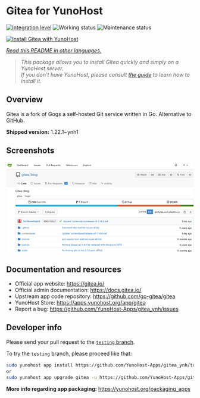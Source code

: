 <!--
N.B.: This README was automatically generated by <https://github.com/YunoHost/apps/tree/master/tools/readme_generator>
It shall NOT be edited by hand.
-->

# Gitea for YunoHost

[![Integration level](https://dash.yunohost.org/integration/gitea.svg)](https://ci-apps.yunohost.org/ci/apps/gitea/) ![Working status](https://ci-apps.yunohost.org/ci/badges/gitea.status.svg) ![Maintenance status](https://ci-apps.yunohost.org/ci/badges/gitea.maintain.svg)

[![Install Gitea with YunoHost](https://install-app.yunohost.org/install-with-yunohost.svg)](https://install-app.yunohost.org/?app=gitea)

*[Read this README in other languages.](./ALL_README.md)*

> *This package allows you to install Gitea quickly and simply on a YunoHost server.*  
> *If you don't have YunoHost, please consult [the guide](https://yunohost.org/install) to learn how to install it.*

## Overview

Gitea is a fork of Gogs a self-hosted Git service written in Go. Alternative to GitHub.


**Shipped version:** 1.22.1~ynh1

## Screenshots

![Screenshot of Gitea](./doc/screenshots/screenshot.png)

## Documentation and resources

- Official app website: <https://gitea.io/>
- Official admin documentation: <https://docs.gitea.io/>
- Upstream app code repository: <https://github.com/go-gitea/gitea>
- YunoHost Store: <https://apps.yunohost.org/app/gitea>
- Report a bug: <https://github.com/YunoHost-Apps/gitea_ynh/issues>

## Developer info

Please send your pull request to the [`testing` branch](https://github.com/YunoHost-Apps/gitea_ynh/tree/testing).

To try the `testing` branch, please proceed like that:

```bash
sudo yunohost app install https://github.com/YunoHost-Apps/gitea_ynh/tree/testing --debug
or
sudo yunohost app upgrade gitea -u https://github.com/YunoHost-Apps/gitea_ynh/tree/testing --debug
```

**More info regarding app packaging:** <https://yunohost.org/packaging_apps>
